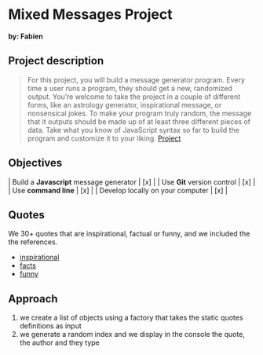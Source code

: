 # Mixed Messages Project
**by: Fabien**

## Project description
>For this project, you will build a message generator program. Every time a user runs a program, they should get a new, randomized output. You’re welcome to take the project in a couple of different forms, like an astrology generator, inspirational message, or nonsensical jokes. To make your program truly random, the message that it outputs should be made up of at least three different pieces of data. Take what you know of JavaScript syntax so far to build the program and customize it to your liking. [Project](https://www.codecademy.com/paths/full-stack-engineer-career-path/tracks/fscp-javascript-syntax-portfolio-project/modules/fscp-mixed-messages/kanban_projects/mixed-messages "Mixed Messages")

## Objectives

| Build a **Javascript** message generator  | [x] | 
| Use **Git** version control               | [x] |
| Use **command line**                      | [x] |
| Develop locally on your computer          | [x] |


## Quotes
We 30+ quotes that are inspirational, factual or funny, and we included the the references.
- [inspirational](https://cdn.graciousquotes.com/wp-content/uploads/2021/02/100-Inspirational-Quotes-on-Learning-.pdf "source")
- [facts](http://brunswicksouthps.vic.edu.au/wp-content/uploads/2015/04/PP-27-Facts-2015.pdf?_sm_au_=iVV552Wr2kfvFSN5 "source")
- [funny](https://www.selfhelpcollective.com/support-files/27_free_funny_inspirational_quotes.pdf "funny")

## Approach
1. we create a list of objects using a factory that takes the static quotes definitions as input
3. we generate a random index and we display in the console the quote, the author and they type

